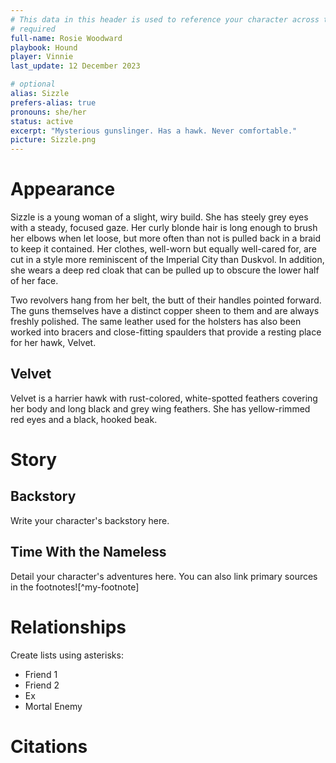 ```yaml
---
# This data in this header is used to reference your character across the entire website. 
# required
full-name: Rosie Woodward 
playbook: Hound
player: Vinnie
last_update: 12 December 2023

# optional
alias: Sizzle
prefers-alias: true
pronouns: she/her
status: active
excerpt: "Mysterious gunslinger. Has a hawk. Never comfortable."
picture: Sizzle.png
---
```


# Appearance
Sizzle is a young woman of a slight, wiry build. She has steely grey eyes with a steady, focused gaze. Her curly blonde hair is long enough to brush her elbows when let loose, but more often than not is pulled back in a braid to keep it contained. Her clothes, well-worn but equally well-cared for, are cut in a style more reminiscent of the Imperial City than Duskvol. In addition, she wears a deep red cloak that can be pulled up to obscure the lower half of her face.

Two revolvers hang from her belt, the butt of their handles pointed forward. The guns themselves have a distinct copper sheen to them and are always freshly polished. The same leather used for the holsters has also been worked into bracers and close-fitting spaulders that provide a resting place for her hawk, Velvet.

## Velvet

Velvet is a harrier hawk with rust-colored, white-spotted feathers covering her body and long black and grey wing feathers. She has yellow-rimmed red eyes and a black, hooked beak.

# Story
## Backstory
Write your character's backstory here. 

## Time With the Nameless
Detail your character's adventures here. You can also link primary sources in the footnotes![^my-footnote]

# Relationships
Create lists using asterisks:

* Friend 1
* Friend 2
* Ex
* Mortal Enemy

# Citations
